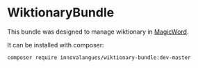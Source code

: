 # WiktionaryBundle

This bundle was designed to manage wiktionary in [MagicWord](https://github.com/InnovaLangues/MagicWord).

It can be installed with composer:

```composer require innovalangues/wiktionary-bundle:dev-master```

